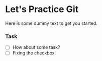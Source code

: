 # Let's Practice Git

Here is some dummy text to get you started.

### Task
- [ ] How about some task?
- [ ] Fixing the checkbox.
